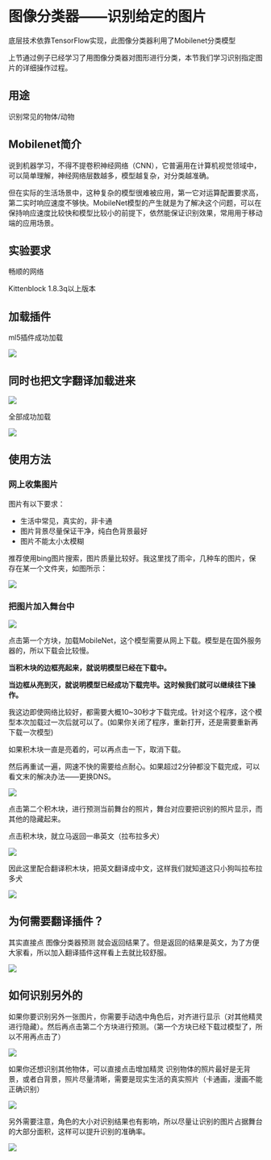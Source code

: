 # 图像分类器——识别给定的图片


底层技术依靠TensorFlow实现，此图像分类器利用了Mobilenet分类模型

上节通过例子已经学习了用图像分类器对图形进行分类，本节我们学习识别指定图片的详细操作过程。

## 用途

识别常见的物体/动物

## Mobilenet简介

说到机器学习，不得不提卷积神经网络（CNN），它普遍用在计算机视觉领域中，可以简单理解，神经网络层数越多，模型越复杂，对分类越准确。

但在实际的生活场景中，这种复杂的模型很难被应用，第一它对运算配置要求高，第二实时响应速度不够快。MobileNet模型的产生就是为了解决这个问题，可以在保持响应速度比较快和模型比较小的前提下，依然能保证识别效果，常用用于移动端的应用场景。

## 实验要求

畅顺的网络

Kittenblock 1.8.3q以上版本

## 加载插件

ml5插件成功加载

![](./images/ml.png)

## 同时也把文字翻译加载进来

![](./images/c07_01.png)

全部成功加载

![](./images/c02_02.png)

## 使用方法

### 网上收集图片

图片有以下要求：

- 生活中常见，真实的，非卡通
- 图片背景尽量保证干净，纯白色背景最好
- 图片不能太小太模糊

推荐使用bing图片搜索，图片质量比较好。我这里找了雨伞，几种车的图片，保存在某一个文件夹，如图所示：

![](./images/c07_02.png)

### 把图片加入舞台中

![](./images/c07_03.png)

点击第一个方块，加载MobileNet，这个模型需要从网上下载。模型是在国外服务器的，所以下载会比较慢。

**当积木块的边框亮起来，就说明模型已经在下载中。**

**当边框从亮到灭，就说明模型已经成功下载完毕。这时候我们就可以继续往下操作。**

我这边即使网络比较好，都需要大概10~30秒才下载完成。针对这个程序，这个模型本次加载过一次后就可以了。(如果你关闭了程序，重新打开，还是需要重新再下载一次模型)

如果积木块一直是亮着的，可以再点击一下，取消下载。

然后再重试一遍，网速不快的需要给点耐心。如果超过2分钟都没下载完成，可以看文末的解决办法——更换DNS。

![](./images/c02_08.png)

点击第二个积木块，进行预测当前舞台的照片，舞台对应要把识别的照片显示，而其他的隐藏起来。

点击积木块，就立马返回一串英文（拉布拉多犬）

![](./images/c02_09.png)

因此这里配合翻译积木块，把英文翻译成中文，这样我们就知道这只小狗叫拉布拉多犬

![](./images/c02_07.png)

## 为何需要翻译插件？

其实直接点 图像分类器预测 就会返回结果了。但是返回的结果是英文，为了方便大家看，所以加入翻译插件这样看上去就比较舒服。

![](./images/c02_09.png)

## 如何识别另外的

如果你要识别另外一张图片，你需要手动选中角色后，对齐进行显示（对其他精灵进行隐藏）。然后再点击第二个方块进行预测。（第一个方块已经下载过模型了，所以不用再点击了）

![](./images/c02_03.png)

如果你还想识别其他物体，可以直接点击增加精灵
识别物体的照片最好是无背景，或者白背景，照片尽量清晰，需要是现实生活的真实照片（卡通画，漫画不能正确识别）

![](./images/c02_04.png)

另外需要注意，角色的大小对识别结果也有影响，所以尽量让识别的图片占据舞台的大部分面积，这样可以提升识别的准确率。

![](./images/c02_05.png)